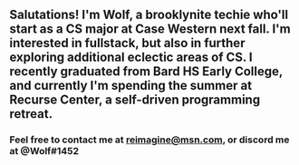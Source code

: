 ## Salutations! I'm Wolf, a brooklynite techie who'll start as a CS major at Case Western next fall. I'm interested in fullstack, but also in further exploring additional eclectic areas of CS. I recently graduated from Bard HS Early College, and currently I'm spending the summer at Recurse Center, a self-driven programming retreat.

### Feel free to contact me at reimagine@msn.com, or discord me at @Wolf#1452
